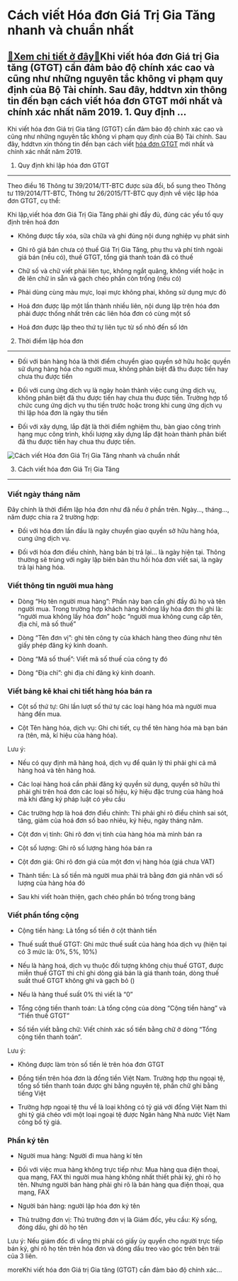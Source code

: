 Cách viết Hóa đơn Giá Trị Gia Tăng nhanh và chuẩn nhất
======================================================

[:gift:Xem chi tiết ở đây:gift:](https://hddtvn.com/cach-viet-hoa-don-gia-tri-gia-tang-nhanh-va-chuan-nhat/)Khi viết hóa đơn Giá trị Gia tăng (GTGT) cần đảm bảo độ chính xác cao và cũng như những nguyên tắc không vi phạm quy định của Bộ Tài chính. Sau đây, hddtvn xin thông tin đến bạn cách viết hóa đơn GTGT mới nhất và chính xác nhất năm 2019. 1. Quy định …
-----------------------------------------------------------------------------------------------------------------------------------------------------------------------------------------------------------------------------------------------------------

Khi viết hóa đơn Giá trị Gia tăng (GTGT) cần đảm bảo độ chính xác cao và cũng như những nguyên tắc không vi phạm quy định của Bộ Tài chính. Sau đây, hddtvn xin thông tin đến bạn cách viết [hóa đơn GTGT](#) mới nhất và chính xác nhất năm 2019.


1. Quy định khi lập hóa đơn GTGT
--------------------------------


Theo điều 16 Thông tư 39/2014/TT-BTC được sửa đổi, bổ sung theo Thông tư 119/2014/TT-BTC, Thông tư 26/2015/TT-BTC quy định về việc lập hóa đơn GTGT, cụ thể:


Khi lập,viết hóa đơn Giá Trị Gia Tăng phải ghi đầy đủ, đúng các yếu tố quy định trên hoá đơn




* Không được tẩy xóa, sữa chữa và ghi đúng nội dung nghiệp vụ phát sinh

* Ghi rõ giá bán chưa có thuế Giá Trị Gia Tăng, phụ thu và phí tính ngoài giá bán (nếu có), thuế GTGT, tổng giá thanh toán đã có thuế

* Chữ số và chữ viết phải liên tục, không ngắt quãng, không viết hoặc in đè lên chữ in sẵn và gạch chéo phần còn trống (nếu có)

* Phải dùng cùng màu mực, loại mực không phai, không sử dụng mực đỏ

* Hoá đơn được lập một lần thành nhiều liên, nội dung lập trên hóa đơn phải được thống nhất trên các liên hóa đơn có cùng một số

* Hoá đơn được lập theo thứ tự liên tục từ số nhỏ đến số lớn



2. Thời điểm lập hóa đơn
------------------------




* Đối với bán hàng hóa là thời điểm chuyển giao quyền sở hữu hoặc quyền sử dụng hàng hóa cho người mua, không phân biệt đã thu được tiền hay chưa thu được tiền

* Đối với cung ứng dịch vụ là ngày hoàn thành việc cung ứng dịch vụ, không phân biệt đã thu được tiền hay chưa thu được tiền. Trường hợp tổ chức cung ứng dịch vụ thu tiền trước hoặc trong khi cung ứng dịch vụ thì lập hóa đơn là ngày thu tiền

* Đối với xây dựng, lắp đặt là thời điểm nghiệm thu, bàn giao công trình hạng mục công trình, khối lượng xây dựng lắp đặt hoàn thành phân biết đã thu được tiền hay chua thu được tiền.



![Cách viết Hóa đơn Giá Trị Gia Tăng nhanh và chuẩn nhất](https://hddtvn.com/wp-content/uploads/2021/01/2-3.jpg "Cách viết Hóa đơn Giá Trị Gia Tăng nhanh và chuẩn nhất")


3. Cách viết hóa đơn Giá Trị Gia Tăng
-------------------------------------


### Viết ngày tháng năm


Đây chính là thời điểm lập hóa đơn như đã nếu ở phần trên. Ngày…, tháng…, năm được chia ra 2 trường hợp:




* Đối với hóa đơn lần đầu là ngày chuyển giao quyền sở hữu hàng hóa, cung ứng dịch vụ.

* Đối với hóa đơn điều chỉnh, hàng bán bị trả lại… là ngày hiện tại. Thông thường sẽ trùng với ngày lập biên bản thu hồi hóa đơn viết sai, là ngày trả lại hàng hóa.



### Viết thông tin người mua hàng




* Dòng “Họ tên người mua hàng”: Phần này bạn cần ghi đầy đủ họ và tên người mua. Trong trường hợp khách hàng không lấy hóa đơn thì ghi là: “người mua không lấy hóa đơn” hoặc “người mua không cung cấp tên, địa chỉ, mã số thuế”

* Dòng “Tên đơn vị”: ghi tên công ty của khách hàng theo đúng như tên giấy phép đăng ký kinh doanh.

* Dòng “Mã số thuế”: Viết mã số thuế của công ty đó

* Dòng “Địa chỉ”: ghi địa chỉ đăng ký kinh doanh.



### Viết bảng kê khai chi tiết hàng hóa bán ra




* Cột số thứ tự: Ghi lần lượt số thứ tự các loại hàng hóa mà người mua hàng đến mua.

* Cột Tên hàng hóa, dịch vụ: Ghi chi tiết, cụ thể tên hàng hóa mà bạn bán ra (tên, mã, kí hiệu của hàng hóa).



Lưu ý:




* Nếu có quy định mã hàng hoá, dịch vụ để quản lý thì phải ghi cả mã hàng hoá và tên hàng hoá.

* Các loại hàng hoá cần phải đăng ký quyền sử dụng, quyền sở hữu thì phải ghi trên hoá đơn các loại số hiệu, ký hiệu đặc trưng của hàng hoá mà khi đăng ký pháp luật có yêu cầu

* Các trường hợp là hoá đơn điều chỉnh: Thì phải ghi rõ điều chỉnh sai sót, tăng, giảm của hoá đơn số bao nhiêu, ký hiệu, ngày tháng năm.

* Cột đơn vị tính: Ghi rõ đơn vị tính của hàng hóa mà mình bán ra

* Cột số lượng: Ghi rõ số lượng hàng hóa bán ra

* Cột đơn giá: Ghi rõ đơn giá của một đơn vị hàng hóa (giá chưa VAT)

* Thành tiền: Là số tiền mà người mua phải trả bằng đơn giá nhân với số lượng của hàng hóa đó

* Sau khi viết hoàn thiện, gạch chéo phần bỏ trống trong bảng



### Viết phần tổng cộng




* Cộng tiền hàng: Là tổng số tiền ở cột thành tiền

* Thuế suất thuế GTGT: Ghi mức thuế suất của hàng hóa dịch vụ (hiện tại có 3 mức là: 0%, 5%, 10%)

* Nếu là hàng hoá, dịch vụ thuộc đối tượng không chịu thuế GTGT, được miễn thuế GTGT thì chỉ ghi dòng giá bán là giá thanh toán, dòng thuế suất thuế GTGT không ghi và gạch bỏ (\)

* Nếu là hàng thuế suất 0% thì viết là “0”

* Tổng cộng tiền thanh toán: Là tổng cộng của dòng “Cộng tiền hàng” và “Tiền thuế GTGT”

* Số tiền viết bằng chữ: Viết chính xác số tiền bằng chữ ở dòng “Tổng cộng tiền thanh toán”.



Lưu ý:




* Không được làm tròn số tiền lẻ trên hóa đơn GTGT

* Đồng tiền trên hóa đơn là đồng tiền Việt Nam. Trường hợp thu ngoại tệ, tổng số tiền thanh toán được ghi bằng nguyên tệ, phần chữ ghi bằng tiếng Việt

* Trường hợp ngoại tệ thu về là loại không có tỷ giá với đồng Việt Nam thì ghi tỷ giá chéo với một loại ngoại tệ được Ngân hàng Nhà nước Việt Nam công bố tỷ giá.



### Phần ký tên




* Người mua hàng: Người đi mua hàng kí tên

* Đối với việc mua hàng không trực tiếp như: Mua hàng qua điện thoại, qua mạng, FAX thì người mua hàng không nhất thiết phải ký, ghi rõ họ tên. Nhưng người bán hàng phải ghi rõ là bán hàng qua điện thoại, qua mạng, FAX

* Người bán hàng: người lập hóa đơn ký tên

* Thủ trưởng đơn vị: Thủ trưởng đơn vị là Giám đốc, yêu cầu: Ký sống, đóng dấu, ghi dõ họ tên



Lưu ý: Nếu giám đốc đi vắng thì phải có giấy ủy quyền cho người trực tiếp bán ký, ghi rõ họ tên trên hóa đơn và đóng dấu treo vào góc trên bên trái của 3 liên.


moreKhi viết hóa đơn Giá trị Gia tăng (GTGT) cần đảm bảo độ chính xác…


